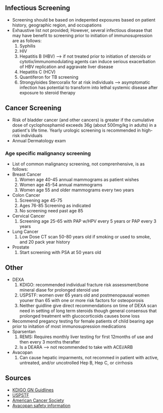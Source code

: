 ## **Infectious Screening**
* Screening should be based on indepented exposures based on patient history, geographic region, and occupations
* Exhaustive list not provided; However, several infectious disease that may have benefit to screening prior to initiation of immunosupression are as follows:
    1. Syphilis
    2. HIV
    3. Hepatitis B (HBV) --> if not treated prior to initiation of steroids or cytotix/immunomodulating agents can induce serious exacerbation of HBV replication and aggravate liver disease
    4. Hepatitis C (HCV)
    5. Quantiferon for TB screening
    6. Strongyloides Stercoralix for at risk individuals --> asymptomatic infection has potential to transform into lethal systemic disease after exposure to steroid therapy
## **Cancer Screening**
 * Risk of bladder cancer (and other cancers) is greater if the cumulative dose of cyclophosphamid exceeds 36g (about 500mg/kg in adults) in a patient's life time. Yearly urologic screening is recommended in high-risk individuals
 * Annual Dermatology exam
### Age specific malignancy screening
* List of common malignancy screening, not comprenhensive, is as follows:
 * Breast Cancer
    1. Women age 40-45 annual mammograms as patient wishes
    2. Women age 45-54 annual mammograms
    3. Women age 55 and older mammograms every two years
 * Colon Cancer
    1. Screening age 45-75
    2. Ages 76-85 Screening as indicated
    3. No screening need past age 85
 * Cervical Cancer
    1. Screening age 25-65 with PAP w/HPV every 5 years or PAP every 3 years
 * Lung Cancer
    1. Low Dose CT scan 50-80 years old if smoking or used to smoke, and 20 pack year history
 * Prostate
    1.  Start screening with PSA at 50 years old
## **Other**
* DEXA
    1. KDIGO: recommended individual fracture risk assessment/bone mineral diase for prolonged steroid use
    2. USPSTF: women over 65 years old and postmenopausal women youner than 65 with one or more risk factors for osteoporosis
    3. Neither guidline give direct recommendations on time of DEXA scan need in setting of long term steroids though general consensus that prolonged treatment with glucocorticoids causes bone loss
* Recommend pregancy testing for female patients of child bearing age prior to initation of most immunosupression medications
* Sparsentan
    1. REMS: Requires monthly liver testing for first 12months of use and then every 3 months therafter
    2. Is a DEARA --> not recommended to take with ACEi/ARB
 * Avacopan
    1. Can cause hepatic imparments, not recommed in patient with active, untreated, and/or uncotrolled Hep B, Hep C, or cirrhosis
## **Sources**
  * [KDIGO GN Guidlines](https://kdigo.org/guidelines/gd/)
  * [USPSTF](https://www.uspreventiveservicestaskforce.org/uspstf/recommendation/osteoporosis-screening#fullrecommendationstart)
  * [American Cancer Society](https://www.cancer.org/cancer/screening/american-cancer-society-guidelines-for-the-early-detection-of-cancer.html)
  * [Avacopan safety information](https://www.tavneos.com/?gclsrc=aw.ds&gad_source=1&gad_campaignid=22929563953&gbraid=0AAAAAoPeKq6yiAa-yHJl9HTybFMJc4DYX&gclid=CjwKCAjw_-3GBhAYEiwAjh9fULN2oDHLvCOUXrqb3gJUT7wfb5XW38G3Wloc5P2Bm6-ffy7bsNzyhBoCIQcQAvD_BwE)
